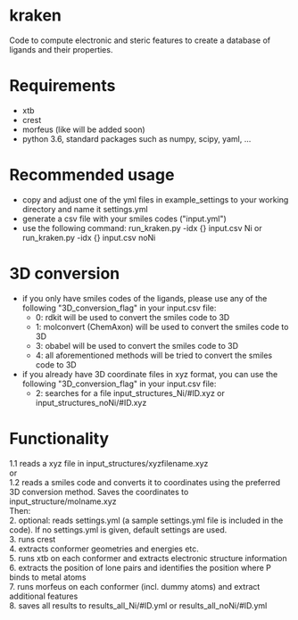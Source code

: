 # kraken
Code to compute electronic and steric features to create a database of ligands and their properties.

# Requirements
- xtb
- crest
- morfeus (like will be added soon)
- python 3.6, standard packages such as numpy, scipy, yaml, ...

# Recommended usage
- copy and adjust one of the yml files in example_settings to your working directory and name it settings.yml
- generate a csv file with your smiles codes ("input.yml")
- use the following command:
run_kraken.py -idx {} input.csv Ni
or
run_kraken.py -idx {} input.csv noNi

# 3D conversion
- if you only have smiles codes of the ligands, please use any of the following "3D_conversion_flag" in your input.csv file:
  - 0: rdkit will be used to convert the smiles code to 3D
  - 1: molconvert (ChemAxon) will be used to convert the smiles code to 3D
  - 3: obabel will be used to convert the smiles code to 3D
  - 4: all aforementioned methods will be tried to convert the smiles code to 3D
- if you already have 3D coordinate files in xyz format, you can use the following "3D_conversion_flag" in your input.csv file:
  - 2: searches for a file input_structures_Ni/#ID.xyz or input_structures_noNi/#ID.xyz

# Functionality
1.1 reads a xyz file in input_structures/xyzfilename.xyz  
or  
1.2 reads a smiles code and converts it to coordinates using the preferred 3D conversion method. Saves the coordinates to input_structure/molname.xyz  
Then:  
2. optional: reads settings.yml (a sample settings.yml file is included in the code). If no settings.yml is given, default settings are used.  
3. runs crest  
4. extracts conformer geometries and energies etc.  
5. runs xtb on each conformer and extracts electronic structure information  
6. extracts the position of lone pairs and identifies the position where P binds to metal atoms  
7. runs morfeus on each conformer (incl. dummy atoms) and extract additional features  
8. saves all results to results_all_Ni/#ID.yml or results_all_noNi/#ID.yml  






